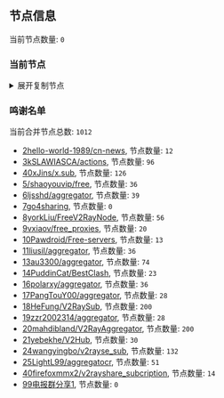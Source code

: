 
## 节点信息
当前节点数量: `0`
### 当前节点
<details>
  <summary>展开复制节点</summary>

    

</details>

### 鸣谢名单
当前合并节点总数: `1012`
- [2hello-world-1989/cn-news](https://github.com/hello-world-1989/cn-news), 节点数量: `12`
- [3kSLAWIASCA/actions](https://github.com/kSLAWIASCA/actions), 节点数量: `96`
- [40xJins/x.sub](https://github.com/0xJins/x.sub), 节点数量: `126`
- [5/shaoyouvip/free](https://github.com/shaoyouvip/free), 节点数量: `36`
- [6ljsshd/aggregator](https://github.com/ljsshd/aggregator), 节点数量: `39`
- [7go4sharing](https://github.com/go4sharing), 节点数量: `0`
- [8yorkLiu/FreeV2RayNode](https://github.com/yorkLiu/FreeV2RayNode), 节点数量: `56`
- [9vxiaov/free_proxies](https://github.com/vxiaov/free_proxies), 节点数量: `20`
- [10Pawdroid/Free-servers](https://github.com/Pawdroid/Free-servers), 节点数量: `13`
- [11liusil/aggregator](https://github.com/liusil/aggregator), 节点数量: `36`
- [13au3300/aggregator](https://github.com/au3300/aggregator), 节点数量: `74`
- [14PuddinCat/BestClash](https://github.com/PuddinCat/BestClash), 节点数量: `23`
- [16polarxy/aggregator](https://github.com/polarxy/aggregator), 节点数量: `36`
- [17PangTouY00/aggregator](https://github.com/xnic888/aggregator), 节点数量: `28`
- [18HeFung/V2RaySub](https://github.com/HeFung/V2RaySub), 节点数量: `200`
- [19zzr2002314/aggregator](https://github.com/zzr2002314/aggregator), 节点数量: `28`
- [20mahdibland/V2RayAggregator](https://github.com/mahdibland/V2RayAggregator), 节点数量: `200`
- [21yebekhe/V2Hub](https://github.com/yebekhe/V2Hub), 节点数量: `30`
- [24wangyingbo/v2rayse_sub](https://github.com/wangyingbo/v2rayse_sub), 节点数量: `132`
- [25LightL99/aggregatocr](https://github.com/mehran1404/Sub_Link/), 节点数量: `51`
- [40firefoxmmx2/v2rayshare_subcription](https://github.com/firefoxmmx2/v2rayshare_subcription), 节点数量: `14`
- [99电报群分享1](https://github.com/cdddbc/getAirport), 节点数量: `0`


